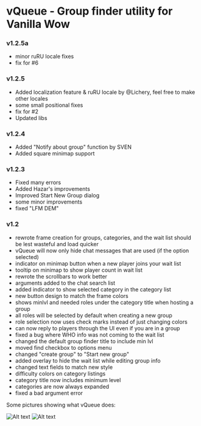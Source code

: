 # vQueue - Group finder utility for Vanilla Wow

### v1.2.5a

- minor ruRU locale fixes
- fix for #6

### v1.2.5

- Added localization feature & ruRU locale by @Lichery, feel free to make other locales 
- some small positional fixes
- fix for #2
- Updated libs

### v1.2.4

- Added "Notify about group" function by SVEN
- Added square minimap support

### v1.2.3

- Fixed many errors
- Added Hazar's improvements
- Improved Start New Group dialog
- some minor improvements
- fixed "LFM DEM"

### v1.2
 * rewrote frame creation for groups, categories, and the wait list should be lest wasteful and load quicker
 * vQueue will now only hide chat messages that are used (if the option selected)
 * indicator on minimap button when a new player joins your wait list
 * tooltip on minimap to show player count in wait list
 * rewrote the scrollbars to work better
 * arguments added to the chat search list
 * added indicator to show selected category in the category list
 * new button design to match the frame colors
 * shows minlvl and needed roles under the category title when hosting a group
 * all roles will be selected by default when creating a new group
 * role selection now uses check marks instead of just changing colors
 * can now reply to players through the UI even if you are in a group
 * fixed a bug where WHO info was not coming to the wait list
 * changed the default group finder title to include min lvl
 * moved find checkbox to options menu
 * changed "create group" to "Start new group"
 * added overlay to hide the wait list while editing group info
 * changed text fields to match new style
 * difficulty colors on category listings
 * category title now includes minimum level
 * categories are now always expanded
 * fixed a bad argument error


Some pictures showing what vQueue does:

![Alt text](http://i.imgur.com/Empnf6k.png)
![Alt text](http://i.imgur.com/m2JHw5L.png)
